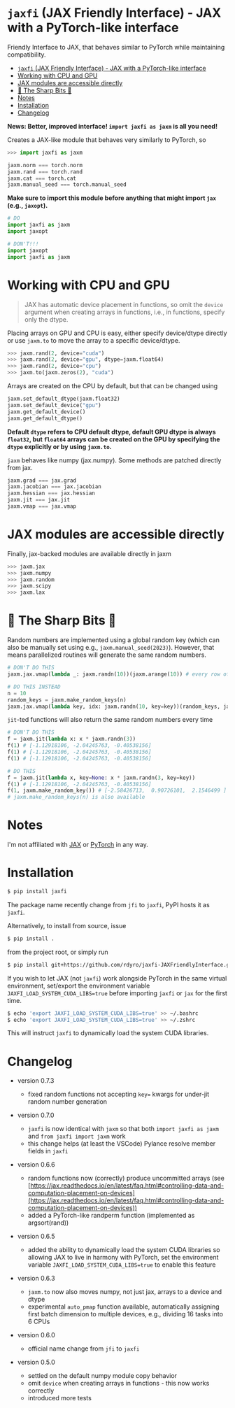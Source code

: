 # `jaxfi` (JAX Friendly Interface) - JAX with a PyTorch-like interface

Friendly Interface to JAX, that behaves similar to PyTorch while maintaining compatibility.

- [`jaxfi` (JAX Friendly Interface) - JAX with a PyTorch-like interface](#jaxfi-jax-friendly-interface---jax-with-a-pytorch-like-interface)
- [Working with CPU and GPU](#working-with-cpu-and-gpu)
- [JAX modules are accessible directly](#jax-modules-are-accessible-directly)
- [🔪 The Sharp Bits 🔪](#-the-sharp-bits-)
- [Notes](#notes)
- [Installation](#installation)
- [Changelog](#changelog)

**News: Better, improved interface! `import jaxfi as jaxm` is all you need!**

Creates a JAX-like module that behaves very similarly to PyTorch, so
```python
>>> import jaxfi as jaxm

jaxm.norm === torch.norm
jaxm.rand === torch.rand
jaxm.cat === torch.cat
jaxm.manual_seed === torch.manual_seed
```


**Make sure to import this module before anything that might import `jax` (e.g., `jaxopt`).**

```python
# DO 
import jaxfi as jaxm
import jaxopt

# DON'T!!!
import jaxopt
import jaxfi as jaxm
```

# Working with CPU and GPU

> JAX has automatic device placement in functions, so omit the `device` argument
> when creating arrays in functions, i.e., in functions, specify only the dtype.

Placing arrays on GPU and CPU is easy, either specify device/dtype directly or
use `jaxm.to` to move the array to a specific device/dtype.
```python
>>> jaxm.rand(2, device="cuda")
>>> jaxm.rand(2, device="gpu", dtype=jaxm.float64)
>>> jaxm.rand(2, device="cpu")
>>> jaxm.to(jaxm.zeros(2), "cuda")
```
Arrays are created on the CPU by default, but that can be changed using
```python
jaxm.set_default_dtype(jaxm.float32) 
jaxm.set_default_device("gpu")
jaxm.get_default_device()
jaxm.get_default_dtype()
```
**Default `dtype` refers to CPU default dtype, default GPU dtype is always `float32`, but `float64` arrays can be created on the GPU by specifying the `dtype` explicitly or by using `jaxm.to`.**

`jaxm` behaves like numpy (jax.numpy). Some methods are
patched directly from jax.
```python
jaxm.grad === jax.grad
jaxm.jacobian === jax.jacobian
jaxm.hessian === jax.hessian
jaxm.jit === jax.jit
jaxm.vmap === jax.vmap
```

# JAX modules are accessible directly

Finally, jax-backed modules are available directly in jaxm
```python
>>> jaxm.jax
>>> jaxm.numpy
>>> jaxm.random
>>> jaxm.scipy
>>> jaxm.lax
```

# 🔪 The Sharp Bits 🔪

Random numbers are implemented using a global random key (which can also be
manually set using e.g., `jaxm.manual_seed(2023)`). However, that means parallelized
routines will generate the same random numbers.

```python
# DON'T DO THIS
jaxm.jax.vmap(lambda _: jaxm.randn(10))(jaxm.arange(10)) # every row of random numbers is the same!

# DO THIS INSTEAD
n = 10
random_keys = jaxm.make_random_keys(n)
jaxm.jax.vmap(lambda key, idx: jaxm.randn(10, key=key))(random_keys, jaxm.arange(n))
```

`jit`-ted functions will also return  the same random numbers every time
```python
# DON'T DO THIS
f = jaxm.jit(lambda x: x * jaxm.randn(3))
f(1) # [-1.12918106, -2.04245763, -0.40538156]
f(1) # [-1.12918106, -2.04245763, -0.40538156]
f(1) # [-1.12918106, -2.04245763, -0.40538156]

# DO THIS
f = jaxm.jit(lambda x, key=None: x * jaxm.randn(3, key=key))
f(1) # [-1.12918106, -2.04245763, -0.40538156]
f(1, jaxm.make_random_key()) # [-2.58426713,  0.90726101,  2.1546499 ]
# jaxm.make_random_keys(n) is also available
```

# Notes

I'm not affiliated with [JAX](https://github.com/google/jax) or
[PyTorch](https://pytorch.org/) in any way.

# Installation

```bash
$ pip install jaxfi
```

The package name recently change from `jfi` to `jaxfi`, PyPI hosts it as `jaxfi`.

Alternatively, to install from source, issue
```bash
$ pip install .
```
from the project root, or simply run
```bash
$ pip install git+https://github.com/rdyro/jaxfi-JAXFriendlyInterface.git
```

If you wish to let JAX (not `jaxfi`) work alongside PyTorch in the same virtual
environment, set/export the environment variable `JAXFI_LOAD_SYSTEM_CUDA_LIBS=true`
before importing `jaxfi` or `jax` for the first time.
```bash
$ echo 'export JAXFI_LOAD_SYSTEM_CUDA_LIBS=true' >> ~/.bashrc
$ echo 'export JAXFI_LOAD_SYSTEM_CUDA_LIBS=true' >> ~/.zshrc
```
This will instruct `jaxfi` to dynamically load the system CUDA libraries.


# Changelog

- version 0.7.3
  - fixed random functions not accepting `key=` kwargs for under-jit random number generation

- version 0.7.0
  - `jaxfi` is now identical with `jaxm` so that both `import jaxfi as jaxm` and `from jaxfi import jaxm` work
  - this change helps (at least the VSCode) Pylance resolve member fields in `jaxfi`

- version 0.6.6
  - random functions now (correctly) produce uncommitted arrays (see [https://jax.readthedocs.io/en/latest/faq.html#controlling-data-and-computation-placement-on-devices](https://jax.readthedocs.io/en/latest/faq.html#controlling-data-and-computation-placement-on-devices))
  - added a PyTorch-like randperm function (implemented as argsort(rand))

- version 0.6.5
  - added the ability to dynamically load the system CUDA libraries so allowing
  JAX to live in harmony with PyTorch, set the environment variable
  `JAXFI_LOAD_SYSTEM_CUDA_LIBS=true` to enable this feature

- version 0.6.3
  - `jaxm.to` now also moves numpy, not just jax, arrays to a device and dtype
  - experimental `auto_pmap` function available, automatically assigning first
    batch dimension to multiple devices, e.g., dividing 16 tasks into 6 CPUs

- version 0.6.0
  - official name change from `jfi` to `jaxfi`

- version 0.5.0
    - settled on the default numpy module copy behavior
    - omit `device` when creating arrays in functions - this now works correctly
    - introduced more tests
